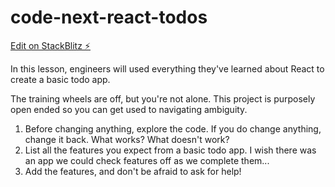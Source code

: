 # code-next-react-todos

[Edit on StackBlitz ⚡️](https://stackblitz.com/edit/react-mu8c1c)

In this lesson, engineers will used everything they've learned about React to create a basic todo app.

The training wheels are off, but you're not alone. This project is purposely open ended so you can get used to navigating ambiguity.

1. Before changing anything, explore the code. If you do change anything, change it back. What works? What doesn't work?
1. List all the features you expect from a basic todo app. I wish there was an app we could check features off as we complete them...
1. Add the features, and don't be afraid to ask for help!
